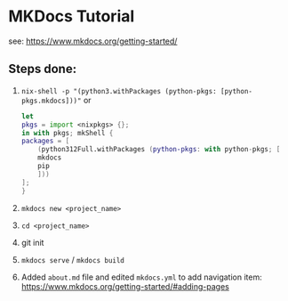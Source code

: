 # MKDocs Tutorial

see: https://www.mkdocs.org/getting-started/

## Steps done:

1. `nix-shell -p "(python3.withPackages (python-pkgs: [python-pkgs.mkdocs]))"` or
    ```nix
    let
    pkgs = import <nixpkgs> {};
    in with pkgs; mkShell {
    packages = [
        (python312Full.withPackages (python-pkgs: with python-pkgs; [
        mkdocs
        pip
        ]))
    ];
    }
    ```

2. `mkdocs new <project_name>`

3. `cd <project_name>`

4. git init

5. `mkdocs serve` / `mkdocs build`

6. Added `about.md` file and edited `mkdocs.yml` to add navigation item: https://www.mkdocs.org/getting-started/#adding-pages
